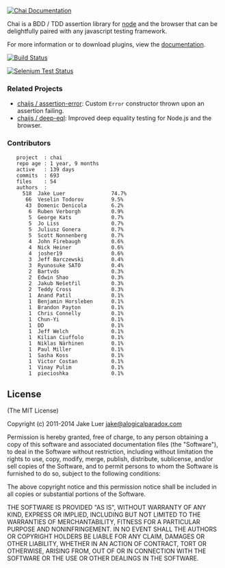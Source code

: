 [![Chai Documentation](http://chaijs.com/public/img/chai-logo.png)](http://chaijs.com)

Chai is a BDD / TDD assertion library for [node](http://nodejs.org) and the browser that
can be delightfully paired with any javascript testing framework.

For more information or to download plugins, view the [documentation](http://chaijs.com).

[![Build Status](https://travis-ci.org/chaijs/chai.png?branch=master)](https://travis-ci.org/chaijs/chai)

[![Selenium Test Status](https://saucelabs.com/browser-matrix/chaijs.svg)](https://saucelabs.com/u/chaijs)

### Related Projects

- [chaijs / assertion-error](https://github.com/chaijs/assertion-error): Custom `Error` constructor thrown upon an assertion failing.
- [chaijs / deep-eql](https://github.com/chaijs/deep-eql): Improved deep equality testing for Node.js and the browser.

### Contributors

       project  : chai
       repo age : 1 year, 9 months
       active   : 139 days
       commits  : 693
       files    : 54
       authors  :
         518  Jake Luer               74.7%
          66  Veselin Todorov         9.5%
          43  Domenic Denicola        6.2%
           6  Ruben Verborgh          0.9%
           5  George Kats             0.7%
           5  Jo Liss                 0.7%
           5  Juliusz Gonera          0.7%
           5  Scott Nonnenberg        0.7%
           4  John Firebaugh          0.6%
           4  Nick Heiner             0.6%
           4  josher19                0.6%
           3  Jeff Barczewski         0.4%
           3  Ryunosuke SATO          0.4%
           2  Bartvds                 0.3%
           2  Edwin Shao              0.3%
           2  Jakub Nešetřil          0.3%
           2  Teddy Cross             0.3%
           1  Anand Patil             0.1%
           1  Benjamin Horsleben      0.1%
           1  Brandon Payton          0.1%
           1  Chris Connelly          0.1%
           1  Chun-Yi                 0.1%
           1  DD                      0.1%
           1  Jeff Welch              0.1%
           1  Kilian Ciuffolo         0.1%
           1  Niklas Närhinen         0.1%
           1  Paul Miller             0.1%
           1  Sasha Koss              0.1%
           1  Victor Costan           0.1%
           1  Vinay Pulim             0.1%
           1  piecioshka              0.1%

## License

(The MIT License)

Copyright (c) 2011-2014 Jake Luer <jake@alogicalparadox.com>

Permission is hereby granted, free of charge, to any person obtaining a copy
of this software and associated documentation files (the "Software"), to deal
in the Software without restriction, including without limitation the rights
to use, copy, modify, merge, publish, distribute, sublicense, and/or sell
copies of the Software, and to permit persons to whom the Software is
furnished to do so, subject to the following conditions:

The above copyright notice and this permission notice shall be included in
all copies or substantial portions of the Software.

THE SOFTWARE IS PROVIDED "AS IS", WITHOUT WARRANTY OF ANY KIND, EXPRESS OR
IMPLIED, INCLUDING BUT NOT LIMITED TO THE WARRANTIES OF MERCHANTABILITY,
FITNESS FOR A PARTICULAR PURPOSE AND NONINFRINGEMENT. IN NO EVENT SHALL THE
AUTHORS OR COPYRIGHT HOLDERS BE LIABLE FOR ANY CLAIM, DAMAGES OR OTHER
LIABILITY, WHETHER IN AN ACTION OF CONTRACT, TORT OR OTHERWISE, ARISING FROM,
OUT OF OR IN CONNECTION WITH THE SOFTWARE OR THE USE OR OTHER DEALINGS IN
THE SOFTWARE.
